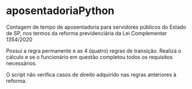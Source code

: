 # aposentadoriaPython
Contagem de tempo de aposentadoria para servidores públicos do Estado de SP, nos termos da reforma previdenciária da Lei Complementar 1354/2020

Possui a regra permanente e as 4 (quatro) regras de transição.
Realiza o cálculo e se o funcionário em questão completou todos os requisitos necessários.

O script não verifica casos de direito adquirido nas regras anteriores à reforma.
